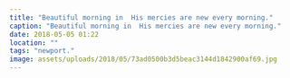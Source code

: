 ```yaml
---
title: "Beautiful morning in  His mercies are new every morning."
caption: "Beautiful morning in  His mercies are new every morning."
date: 2018-05-05 01:22
location: ""
tags: "newport."
image: assets/uploads/2018/05/73ad0500b3d5beac3144d1842900af69.jpg
---
```

